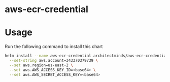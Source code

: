 # aws-ecr-credential


# Usage

Run the following command to install this chart

```sh
helm install --name aws-ecr-credential architectminds/aws-ecr-credential \
  --set-string aws.account=343370379739 \
  --set aws.region=us-east-2 \
  --set aws.AWS_ACCESS_KEY_ID=<base64> \
  --set aws.AWS_SECRET_ACCESS_KEY=<base64>
```

